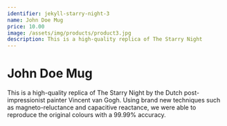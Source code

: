 ```yaml
---
identifier: jekyll-starry-night-3
name: John Doe Mug
price: 10.00
image: /assets/img/products/product3.jpg
description: This is a high-quality replica of The Starry Night
---
```


# John Doe Mug

This is a high-quality replica of The Starry Night by the Dutch post-impressionist painter Vincent van Gogh. Using brand new techniques such as magneto-reluctance and capacitive reactance, we were able to reproduce the original colours with a 99.99% accuracy.